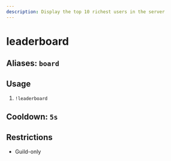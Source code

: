 ```yaml
---
description: Display the top 10 richest users in the server
---
```


# leaderboard

## Aliases: `board`

## Usage

1. `!leaderboard`

## Cooldown: `5s`

## Restrictions

* Guild-only

